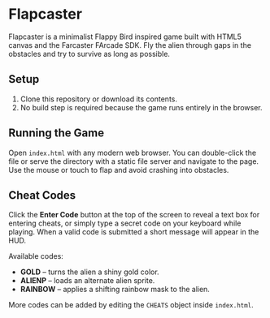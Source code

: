 # Flapcaster

Flapcaster is a minimalist Flappy Bird inspired game built with HTML5 canvas and the Farcaster FArcade SDK. Fly the alien through gaps in the obstacles and try to survive as long as possible.

## Setup

1. Clone this repository or download its contents.
2. No build step is required because the game runs entirely in the browser.

## Running the Game

Open `index.html` with any modern web browser. You can double-click the file or serve the directory with a static file server and navigate to the page. Use the mouse or touch to flap and avoid crashing into obstacles.


## Cheat Codes

Click the **Enter Code** button at the top of the screen to reveal a text box for entering cheats, or simply type a secret code on your keyboard while playing. When a valid code is submitted a short message will appear in the HUD.

Available codes:

- **GOLD** – turns the alien a shiny gold color.
- **ALIENP** – loads an alternate alien sprite.
- **RAINBOW** – applies a shifting rainbow mask to the alien.

More codes can be added by editing the `CHEATS` object inside `index.html`.

